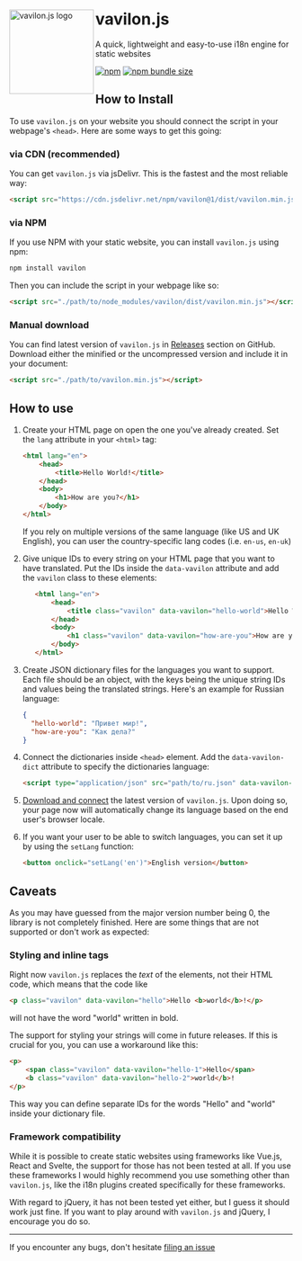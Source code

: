 <div>
<img src="https://media.githubusercontent.com/media/vavilon-js/assets/master/vavilon.js/logo.png" width="150" alt="vavilon.js logo" align="left">
<h1>vavilon.js</h1>
<p>A quick, lightweight and easy-to-use i18n engine for static websites</p>
<a href="https://www.npmjs.com/package/vavilon"><img alt="npm" src="https://badgen.net/npm/v/vavilon?label="></a>&nbsp;<a href="https://bundlephobia.com/result?p=vavilon"><img alt="npm bundle size" src="https://badgen.net/bundlephobia/minzip/vavilon?color=222&label="></a>
</div>

## How to Install

To use `vavilon.js` on your website you should connect the script in your
webpage's `<head>`. Here are some ways to get this going:

### via CDN (recommended)

You can get `vavilon.js` via jsDelivr. This is the fastest and the most reliable
way:

```html
<script src="https://cdn.jsdelivr.net/npm/vavilon@1/dist/vavilon.min.js"></script>
```

### via NPM

If you use NPM with your static website, you can install `vavilon.js` using npm:

```sh
npm install vavilon
```

Then you can include the script in your webpage like so:

```html
<script src="./path/to/node_modules/vavilon/dist/vavilon.min.js"></script>
```

### Manual download

You can find latest version of `vavilon.js` in [Releases][releases]
section on GitHub. Download either the minified or the uncompressed version and
include it in your document:

```html
<script src="./path/to/vavilon.min.js"></script>
```

## How to use

1. Create your HTML page on open the one you've already created. Set the `lang`
   attribute in your `<html>` tag:

   ```html
   <html lang="en">
       <head>
           <title>Hello World!</title>
       </head>
       <body>
           <h1>How are you?</h1>
       </body>
   </html>
   ```

   If you rely on multiple versions of the same language (like US and UK English),
   you can user the country-specific lang codes (i.e. `en-us`, `en-uk`)

2. Give unique IDs to every string on your HTML page that you want to have
   translated. Put the IDs inside the `data-vavilon` attribute and add the
   `vavilon` class to these elements:

   ```html
      <html lang="en">
          <head>
              <title class="vavilon" data-vavilon="hello-world">Hello World!</title>
          </head>
          <body>
              <h1 class="vavilon" data-vavilon="how-are-you">How are you?</h1>
          </body>
      </html>
   ```

3. Create JSON dictionary files for the languages you want to support. Each file
   should be an object, with the keys being the unique string IDs and values
   being the translated strings. Here's an example for Russian language:

   ```json
   {
     "hello-world": "Привет мир!",
     "how-are-you": "Как дела?"
   }
   ```

4. Connect the dictionaries inside `<head>` element. Add the `data-vavilon-dict`
   attribute to specify the dictionaries language:

   ```html
   <script type="application/json" src="path/to/ru.json" data-vavilon-dict="ru"></script>
   ```

5. [Download and connect](#how-to-install) the latest version of `vavilon.js`.
   Upon doing so, your page now will automatically change its language based
   on the end user's browser locale.

6. If you want your user to be able to switch languages, you can set it up by
   using the `setLang` function:

   ```html
   <button onclick="setLang('en')">English version</button>
   ```

## Caveats

As you may have guessed from the major version number being 0, the library is
not completely finished. Here are some things that are not supported or don't
work as expected:

### Styling and inline tags

Right now `vavilon.js` replaces the _text_ of the elements, not their HTML code,
which means that the code like

```html
<p class="vavilon" data-vavilon="hello">Hello <b>world</b>!</p>
```

will not have the word "world" written in bold.

The support for styling your strings will come in future releases. If this is
crucial for you, you can use a workaround like this:

```html
<p>
    <span class="vavilon" data-vavilon="hello-1">Hello</span>
    <b class="vavilon" data-vavilon="hello-2">world</b>!
</p>
```

This way you can define separate IDs for the words "Hello" and "world" inside
your dictionary file.

### Framework compatibility

While it is possible to create static websites using frameworks like Vue.js,
React and Svelte, the support for those has not been tested at all. If you use
these frameworks I would highly recommend you use something other than `vavilon.js`,
like the i18n plugins created specifically for these frameworks.

With regard to jQuery, it has not been tested yet either, but I guess it should
work just fine. If you want to play around with `vavilon.js` and jQuery, I
encourage you do so.

----

If you encounter any bugs, don't hesitate [filing an issue][issues]

[releases]: https://github.com/vavilon-js/vavilon.js/releases
[issues]: https://github.com/vavilon-js/vavilon.js/issues
